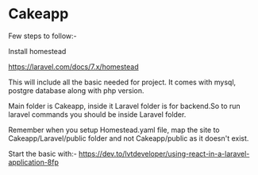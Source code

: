 # Cakeapp

Few steps to follow:-

Install homestead

https://laravel.com/docs/7.x/homestead

This will include all the basic needed for project. It comes with mysql, postgre database along with php version.

Main folder is Cakeapp, inside it Laravel folder is for backend.So to run laravel commands you should be inside Laravel folder.

Remember when you setup Homestead.yaml file, map the site to Cakeapp/Laravel/public folder and not Cakeapp/public as it doesn't exist.

Start the basic with:-
https://dev.to/lvtdeveloper/using-react-in-a-laravel-application-8fp